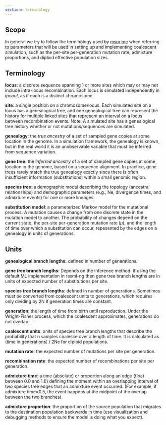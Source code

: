 ```yaml
---
section: terminology
---
```



## Scope
In general we try to follow the terminology used by 
[msprime](https://msprime.readthedocs.io) when referring to parameters that
will be used in setting up and implementing coalescent simulation, such as the
per-site per-generation mutation rate, admixture proportions, and diploid
effective population sizes. 


## Terminology
**locus**: a discrete sequence spanning 1 or more sites which may or may not 
include intra-locus recombination. Each locus is simulated independently in
*ipcoal*, as if each is a distinct chromosome.

**site**: a single position on a chromosome/locus. Each simulated site on a 
locus has a genealogical tree, and one genealogical tree can represent the
history for multiple linked sites that represent an interval on a locus
between recombination events. Note: A simulated site has a genealogical 
tree history whether or not mutations/sequences are simulated.

**genealogy**: the *true ancestry* of a set of sampled gene copies at some
location in the genome. In a simulation framework, the genealogy is known, 
but in the real world it is an unobservable variable that must be inferred
from sequence variation.

**gene tree**: the *inferred ancestry* of a set of sampled gene copies at some
location in the genome, based on a sequence alignment. In practice, gene trees
rarely match the true genealogy exactly since there is often insufficient 
information (substitutions) within a small genomic region.

**species tree**: a demographic model describing the topology (ancestral 
relationships) and demographic parameters (e.g., Ne, divergence times, and
admixture events) for one or more lineages. 

**substitution model**: a parameterized Markov model for the mutational process.
A mutation causes a change from one discrete state in the mutation model to
another. The probability of changes depend on the current state, the per-site
per-generation mutation rate ($\mu$), and the length of time over which a
substitution can occur, repesented by the edges on a genealogy in units of
generations. 


Units
-----

**genealogical branch lengths:** defined in number of generations.  

**gene tree branch lengths**: Depends on the inference method. If using the 
default ML implementation in raxml-ng then gene tree branch lengths are in 
units of expected number of substitutions per site.

**species tree branch lengths**: defined in number of generations. Sometimes
must be converted from coalescent units to generations, which requires only
dividing by 2N if generation times are constant.

**generation**: the length of time from birth until reproduction. Under the 
Wright-Fisher process, which the coalescent approximates, generations do not
overlap.   

**coalescent units**: units of species tree branch lengths that describe the 
probability that n samples coalesce over a length of time. It is calculated
as (time in generations) / 2Ne for diploid populations.

**mutation rate**: the expected number of mutations per site per generation.   

**recombination rate**: the expected number of recombinations per site per generation.  

**admixture time**: a time (absolute) or proportion along an edge (float between
0.0 and 1.0) defining the moment within an overlapping interval of two species
tree edges that an admixture event occurred. (For example, if admixture 
time=0.5, the event happens at the midpoint of the overlap between the two 
branches). 

**admixture proportion**: the proportion of the source population that migrates
to the destination population backwards in time (use visualization and 
debugging methods to ensure the model is doing what you expect).

